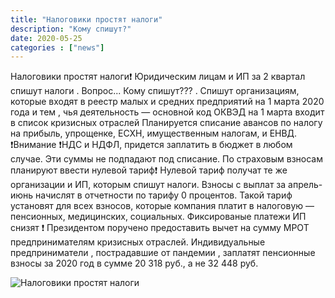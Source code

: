 ```yaml
---
title: "Налоговики простят налоги"
description: "Кому спишут?"
date: 2020-05-25
categories : ["news"]
---
```


Налоговики простят налоги❗
Юридическим лицам  и ИП за 2 квартал спишут налоги . Вопрос... Кому
спишут??? . Спишут организациям, которые входят в реестр малых и средних
предприятий на 1 марта 2020 года и тем , чья деятельность  — основной
код ОКВЭД на 1 марта входит в список  кризисных отраслей
Планируется списание авансов по налогу на прибыль, упрощенке, ЕСХН,
имущественным налогам, и ЕНВД. ❗Внимание ❗НДС и НДФЛ, придется заплатить
в бюджет в любом случае. Эти суммы не подпадают под списание.
По страховым взносам планируют ввести нулевой тариф❗
Нулевой тариф получат те же организации и ИП, которым спишут налоги.
Взносы с выплат за апрель-июнь начислят в отчетности по тарифу 0
процентов. Такой тариф установят для всех взносов, которые компания
платит в налоговую — пенсионных, медицинских, социальных.
Фиксированые платежи ИП снизят ❗
Президентом поручено предоставить вычет на сумму МРОТ предпринимателям
кризисных отраслей. Индивидуальные предприниматели , пострадавшие от
пандемии , заплатят  пенсионные взносы за 2020 год в сумме 20 318 руб.,
а не 32 448 руб.
        
![Налоговики простят налоги](/img/250520.jpg)
